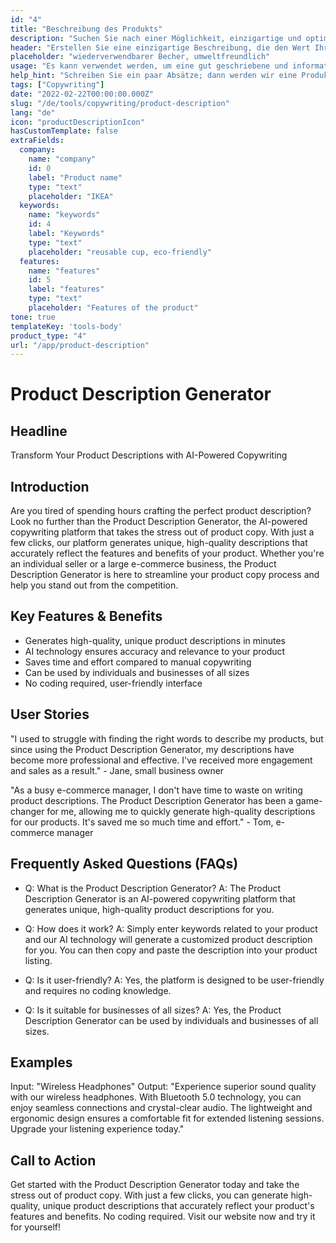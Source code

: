 ```yaml
---
id: "4"
title: "Beschreibung des Produkts"
description: "Suchen Sie nach einer Möglichkeit, einzigartige und optimierte Produktbeschreibungen zu erstellen? Dann sollten Sie KI-gestütztes Copywriting in Betracht ziehen. Dieses Tool nutzt KI, um Produktbeschreibungen zu erstellen, die auf Ihre spezifischen Keywords zugeschnitten sind."
header: "Erstellen Sie eine einzigartige Beschreibung, die den Wert Ihres Produkts vermarktet."
placeholder: "wiederverwendbarer Becher, umweltfreundlich"
usage: "Es kann verwendet werden, um eine gut geschriebene und informative Produktbeschreibung für Kleidungsstücke zu erstellen"
help_hint: "Schreiben Sie ein paar Absätze; dann werden wir eine Produktbeschreibung für den gegebenen Text erstellen."
tags: ["Copywriting"]
date: "2022-02-22T00:00:00.000Z"
slug: "/de/tools/copywriting/product-description"
lang: "de"
icon: "productDescriptionIcon"
hasCustomTemplate: false
extraFields:
  company:
    name: "company"
    id: 0
    label: "Product name"
    type: "text"
    placeholder: "IKEA"
  keywords:
    name: "keywords"
    id: 4
    label: "Keywords"
    type: "text"
    placeholder: "reusable cup, eco-friendly"
  features:
    name: "features"
    id: 5
    label: "features"
    type: "text"
    placeholder: "Features of the product"
tone: true
templateKey: 'tools-body'
product_type: "4"
url: "/app/product-description"
---
```


# Product Description Generator

## Headline
Transform Your Product Descriptions with AI-Powered Copywriting

## Introduction
Are you tired of spending hours crafting the perfect product description? Look no further than the Product Description Generator, the AI-powered copywriting platform that takes the stress out of product copy. With just a few clicks, our platform generates unique, high-quality descriptions that accurately reflect the features and benefits of your product. Whether you're an individual seller or a large e-commerce business, the Product Description Generator is here to streamline your product copy process and help you stand out from the competition.

## Key Features & Benefits
- Generates high-quality, unique product descriptions in minutes
- AI technology ensures accuracy and relevance to your product
- Saves time and effort compared to manual copywriting
- Can be used by individuals and businesses of all sizes
- No coding required, user-friendly interface

## User Stories
"I used to struggle with finding the right words to describe my products, but since using the Product Description Generator, my descriptions have become more professional and effective. I've received more engagement and sales as a result." - Jane, small business owner

"As a busy e-commerce manager, I don't have time to waste on writing product descriptions. The Product Description Generator has been a game-changer for me, allowing me to quickly generate high-quality descriptions for our products. It's saved me so much time and effort." - Tom, e-commerce manager

## Frequently Asked Questions (FAQs)
- Q: What is the Product Description Generator?
  A: The Product Description Generator is an AI-powered copywriting platform that generates unique, high-quality product descriptions for you.

- Q: How does it work?
  A: Simply enter keywords related to your product and our AI technology will generate a customized product description for you. You can then copy and paste the description into your product listing.

- Q: Is it user-friendly?
  A: Yes, the platform is designed to be user-friendly and requires no coding knowledge.

- Q: Is it suitable for businesses of all sizes?
  A: Yes, the Product Description Generator can be used by individuals and businesses of all sizes.

## Examples
Input: "Wireless Headphones"
Output: "Experience superior sound quality with our wireless headphones. With Bluetooth 5.0 technology, you can enjoy seamless connections and crystal-clear audio. The lightweight and ergonomic design ensures a comfortable fit for extended listening sessions. Upgrade your listening experience today."

## Call to Action
Get started with the Product Description Generator today and take the stress out of product copy. With just a few clicks, you can generate high-quality, unique product descriptions that accurately reflect your product's features and benefits. No coding required. Visit our website now and try it for yourself!
